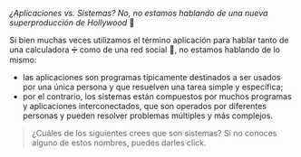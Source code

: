 _¿Aplicaciones vs. Sistemas? No, no estamos hablando de una nueva superproducción de Hollywood_  :movie_camera:

Si bien muchas veces utilizamos el término aplicación para hablar tanto de una calculadora :heavy_division_sign: como de una red social :busts_in_silhouette:, no estamos hablando de lo mismo: 

* las aplicaciones son programas típicamente destinados a ser usados por una única persona y que resuelven una tarea simple y específica; 
* por el contrario, los sistemas están compuestos por muchos programas y aplicaciones interconectados, que son operados por diferentes personas y pueden resolver problemas múltiples y más complejos. 

> ¿Cuáles de los siguientes crees que son sistemas? 
> Si no conoces alguno de estos nombres, puedes darles click.  
